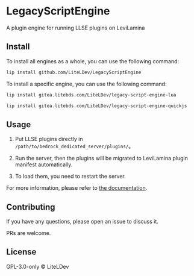 # LegacyScriptEngine

A plugin engine for running LLSE plugins on LeviLamina

## Install

To install all engines as a whole, you can use the following command:

```sh
lip install github.com/LiteLDev/LegacyScriptEngine
```

To install a specific engine, you can use the following command:

```sh
lip install gitea.litebds.com/LiteLDev/legacy-script-engine-lua

lip install gitea.litebds.com/LiteLDev/legacy-script-engine-quickjs
```

## Usage

1. Put LLSE plugins directly in `/path/to/bedrock_dedicated_server/plugins/`。

2. Run the server, then the plugins will be migrated to LeviLamina plugin manifest automatically.

3. To load them, you need to restart the server.

For more information, please refer to [the documentation](https://lse.liteldev.com).

## Contributing

If you have any questions, please open an issue to discuss it.

PRs are welcome.

## License

GPL-3.0-only © LiteLDev

